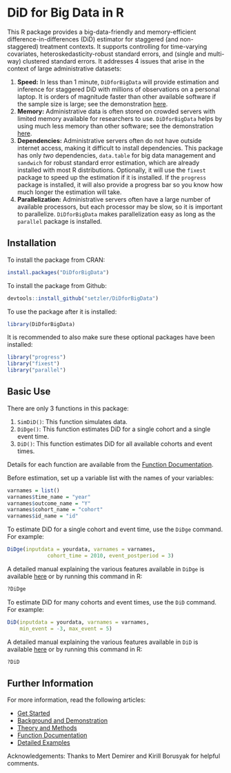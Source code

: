 DiD for Big Data in R
================

This R package provides a big-data-friendly and memory-efficient
difference-in-differences (DiD) estimator for staggered (and
non-staggered) treatment contexts. It supports controlling for
time-varying covariates, heteroskedasticity-robust standard errors, and
(single and multi-way) clustered standard errors. It addresses 4 issues
that arise in the context of large administrative datasets:

1.  **Speed:** In less than 1 minute, `DiDforBigData` will provide
    estimation and inference for staggered DiD with millions of
    observations on a personal laptop. It is orders of magnitude faster
    than other available software if the sample size is large; see the
    demonstration
    [here](https://setzler.github.io/DiDforBigData/articles/Background.html).
2.  **Memory:** Administrative data is often stored on crowded servers
    with limited memory available for researchers to use.
    `DiDforBigData` helps by using much less memory than other software;
    see the demonstration
    [here](https://setzler.github.io/DiDforBigData/articles/Background.html).
3.  **Dependencies:** Administrative servers often do not have outside
    internet access, making it difficult to install dependencies. This
    package has only *two* dependencies, `data.table` for big data
    management and `sandwich` for robust standard error estimation,
    which are already installed with most R distributions. Optionally,
    it will use the `fixest` package to speed up the estimation if it is
    installed. If the `progress` package is installed, it will also
    provide a progress bar so you know how much longer the estimation
    will take.
4.  **Parallelization:** Administrative servers often have a large
    number of available processors, but each processor may be slow, so
    it is important to parallelize. `DiDforBigData` makes
    parallelization easy as long as the `parallel` package is installed.

## Installation

To install the package from CRAN:

``` r
install.packages("DiDforBigData")
```

To install the package from Github:

``` r
devtools::install_github("setzler/DiDforBigData")
```

To use the package after it is installed:

``` r
library(DiDforBigData)
```

It is recommended to also make sure these optional packages have been
installed:

``` r
library("progress")
library("fixest")
library("parallel")
```

## Basic Use

There are only 3 functions in this package:

1.  `SimDiD()`: This function simulates data.
2.  `DiDge()`: This function estimates DiD for a single cohort and a
    single event time.
3.  `DiD()`: This function estimates DiD for all available cohorts and
    event times.

Details for each function are available from the [Function
Documentation](https://setzler.github.io/DiDforBigData/reference/index.html).

Before estimation, set up a variable list with the names of your
variables:

``` r
varnames = list()
varnames$time_name = "year"
varnames$outcome_name = "Y"
varnames$cohort_name = "cohort"
varnames$id_name = "id"
```

To estimate DiD for a single cohort and event time, use the `DiDge`
command. For example:

``` r
DiDge(inputdata = yourdata, varnames = varnames,
             cohort_time = 2010, event_postperiod = 3)
```

A detailed manual explaining the various features available in `DiDge`
is available
[here](https://setzler.github.io/DiDforBigData/reference/index.html) or
by running this command in R:

``` r
?DiDge
```

To estimate DiD for many cohorts and event times, use the `DiD` command.
For example:

``` r
DiD(inputdata = yourdata, varnames = varnames,
    min_event = -3, max_event = 5)
```

A detailed manual explaining the various features available in `DiD` is
available
[here](https://setzler.github.io/DiDforBigData/reference/index.html) or
by running this command in R:

``` r
?DiD
```

## Further Information

For more information, read the following articles:

- [Get
  Started](https://setzler.github.io/DiDforBigData/articles/DiDforBigData.html)
- [Background and
  Demonstration](https://setzler.github.io/DiDforBigData/articles/Background.html)
- [Theory and
  Methods](https://setzler.github.io/DiDforBigData/articles/Theory.html)
- [Function
  Documentation](https://setzler.github.io/DiDforBigData/reference/index.html)
- [Detailed
  Examples](https://setzler.github.io/DiDforBigData/articles/Examples.html)

Acknowledgements: Thanks to Mert Demirer and Kirill Borusyak for helpful
comments.

